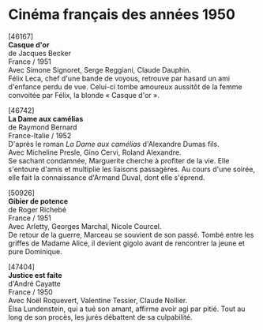 # Cinéma français des années 1950

[46167]  
**Casque d'or**  
de Jacques Becker  
France / 1951  
Avec Simone Signoret, Serge Reggiani, Claude Dauphin.  
Félix Leca, chef d'une bande de voyous, retrouve par hasard un ami d'enfance perdu de vue. Celui-ci tombe amoureux aussitôt de la femme convoitée par Félix, la blonde « Casque d'or ».

[46742]  
**La Dame aux camélias**  
de Raymond Bernard  
France-Italie / 1952  
D'après le roman _La Dame aux camélias_ d'Alexandre Dumas fils.  
Avec Micheline Presle, Gino Cervi, Roland Alexandre.  
Se sachant condamnée, Marguerite cherche à profiter de la vie. Elle s'entoure d'amis et multiplie les liaisons passagères. Au cours d'une soirée, elle fait la connaissance d'Armand Duval, dont elle s'éprend.

[50926]  
**Gibier de potence**  
de Roger Richebé  
France / 1951  
Avec Arletty, Georges Marchal, Nicole Courcel.  
De retour de la guerre, Marceau se souvient de son passé. Tombé entre les griffes de Madame Alice, il devient gigolo avant de rencontrer la jeune et pure Dominique.

[47404]  
**Justice est faite**  
d'André Cayatte  
France / 1950  
Avec Noël Roquevert, Valentine Tessier, Claude Nollier.  
Elsa Lundenstein, qui a tué son amant, affirme avoir agi par pitié. Tout au long de son procès, les jurés débattent de sa culpabilité.

